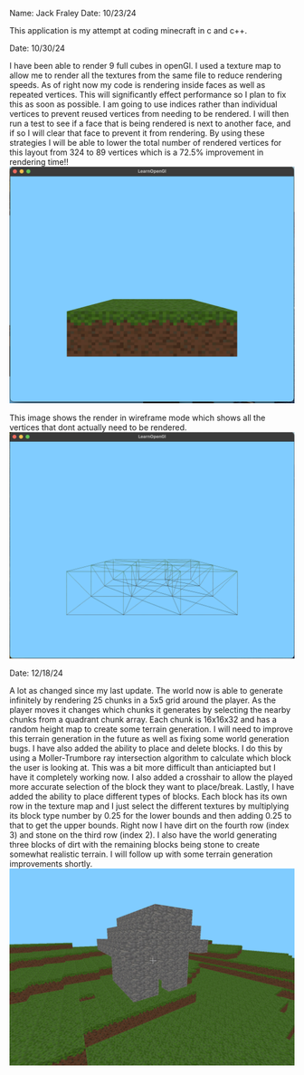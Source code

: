 Name: Jack Fraley
Date: 10/23/24

  This application is my attempt at coding minecraft in c and c++.


Date: 10/30/24

  I have been able to render 9 full cubes in openGl. I used a texture map to allow me to render all the textures from the same file to reduce rendering speeds. As of right now my code is rendering inside faces as well as repeated vertices. This will significantly effect performance so I plan to fix this as soon as possible. I am going to use indices rather than individual vertices to prevent reused vertices from needing to be rendered. I will then run a test to see if a face that is being rendered is next to another face, and if so I will clear that face to prevent it from rendering. By using these strategies I will be able to lower the total number of rendered vertices for this layout from 324 to 89 vertices which is a 72.5% improvement in rendering time!!
  ![First Successful Render](9x9GridRender.png)

  This image shows the render in wireframe mode which shows all the vertices that dont actually need to be rendered.
  ![Wireframe render showing uneccesary faces and vertices](9x9WireframeRender.png)

Date: 12/18/24

  A lot as changed since my last update. The world now is able to generate infinitely by rendering 25 chunks in a 5x5 grid around the player. As the player moves it changes which chunks it generates by selecting the nearby chunks from a quadrant chunk array. Each chunk is 16x16x32 and has a random height map to create some terrain generation. I will need to improve this terrain generation in the future as well as fixing some world generation bugs. I have also added the ability to place and delete blocks. I do this by using a Moller-Trumbore ray intersection algorithm to calculate which block the user is looking at. This was a bit more difficult than anticiapted but I have it completely working now. I also added a crosshair to allow the played more accurate selection of the block they want to place/break. Lastly, I have added the ability to place different types of blocks. Each block has its own row in the texture map and I just select the different textures by multiplying its block type number by 0.25 for the lower bounds and then adding 0.25 to that to get the upper bounds. Right now I have dirt on the fourth row (index 3) and stone on the third row (index 2). I also have the world generating three blocks of dirt with the remaining blocks being stone to create somewhat realistic terrain. I will follow up with some terrain generation improvements shortly. 
  ![Stone House I Built](stoneHouse.png)
